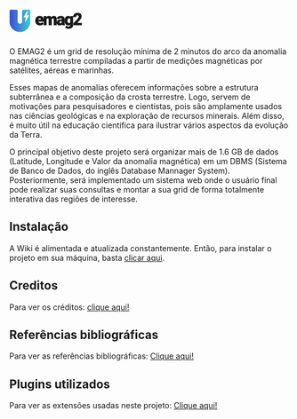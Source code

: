 # <img src="/assets/img/logo-blue.png" />

O EMAG2 é um grid de resolução mínima de 2 minutos do arco da anomalia magnética terrestre compiladas a partir de medições magnéticas por satélites, aéreas e marinhas.

Esses mapas de anomalias oferecem informações sobre a estrutura subterrânea e a composição da crosta terrestre. Logo, servem de motivações para pesquisadores e cientistas, pois são amplamente usados nas ciências geológicas e na exploração de recursos minerais. Além disso, é muito útil na educação cientifica para ilustrar vários aspectos da evolução da Terra.

O princípal objetivo deste projeto será organizar mais de 1.6 GB de dados (Latitude, Longitude e Valor da anomalia magnética) em um DBMS (Sistema de Banco de Dados, do inglês Database Mannager System). Posteriormente, será implementado um sistema web onde o usuário final pode realizar suas consultas e montar a sua grid de forma totalmente interativa das regiões de interesse.

## Instalação
A Wiki é alimentada e atualizada constantemente. Então, para instalar o projeto em sua máquina, basta [clicar aqui](https://github.com/codenome/EMAG2/wiki/Instala%C3%A7%C3%A3o).

## Creditos
Para ver os créditos: [clique aqui!](https://github.com/codenome/EMAG2/wiki/Creditos)

## Referências bibliográficas
Para ver as referências bibliográficas: [Clique aqui!](https://github.com/codenome/EMAG2/wiki/Refer%C3%AAncias-bibliogr%C3%A1ficas)

## Plugins utilizados
Para ver as extensões usadas neste projeto: [Clique aqui!](https://github.com/codenome/EMAG2/wiki/Extens%C3%B5es-utilizadas)
